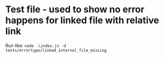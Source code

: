 # Test file - used to show no error happens for linked file with relative link

Run like: `node .\index.js -d tests/errortype/linked_internal_file_missing`


